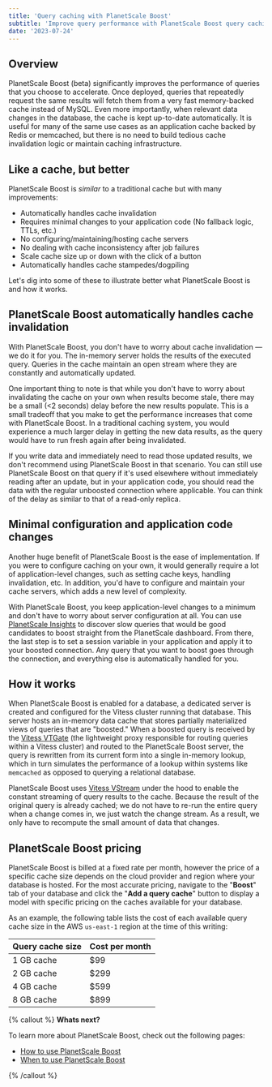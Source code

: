 ```yaml
---
title: 'Query caching with PlanetScale Boost'
subtitle: 'Improve query performance with PlanetScale Boost query caching.'
date: '2023-07-24'
---
```


## Overview

PlanetScale Boost (beta) significantly improves the performance of queries that you choose to accelerate. Once deployed, queries that repeatedly request the same results will fetch them from a very fast memory-backed cache instead of MySQL. Even more importantly, when relevant data changes in the database, the cache is kept up-to-date automatically. It is useful for many of the same use cases as an application cache backed by Redis or memcached, but there is no need to build tedious cache invalidation logic or maintain caching infrastructure.

## Like a cache, but better

PlanetScale Boost is _similar_ to a traditional cache but with many improvements:

- Automatically handles cache invalidation
- Requires minimal changes to your application code (No fallback logic, TTLs, etc.)
- No configuring/maintaining/hosting cache servers
- No dealing with cache inconsistency after job failures
- Scale cache size up or down with the click of a button
- Automatically handles cache stampedes/dogpiling

Let's dig into some of these to illustrate better what PlanetScale Boost is and how it works.

## PlanetScale Boost automatically handles cache invalidation

With PlanetScale Boost, you don't have to worry about cache invalidation — we do it for you. The in-memory server holds the results of the executed query. Queries in the cache maintain an open stream where they are constantly and automatically updated.

One important thing to note is that while you don't have to worry about invalidating the cache on your own when results become stale, there may be a small (\<2 seconds) delay before the new results populate. This is a small tradeoff that you make to get the performance increases that come with PlanetScale Boost. In a traditional caching system, you would experience a much larger delay in getting the new data results, as the query would have to run fresh again after being invalidated.

If you write data and immediately need to read those updated results, we don't recommend using PlanetScale Boost in that scenario. You can still use PlanetScale Boost on that query if it's used elsewhere without immediately reading after an update, but in your application code, you should read the data with the regular unboosted connection where applicable. You can think of the delay as similar to that of a read-only replica.

## Minimal configuration and application code changes

Another huge benefit of PlanetScale Boost is the ease of implementation. If you were to configure caching on your own, it would generally require a lot of application-level changes, such as setting cache keys, handling invalidation, etc. In addition, you'd have to configure and maintain your cache servers, which adds a new level of complexity.

With PlanetScale Boost, you keep application-level changes to a minimum and don't have to worry about server configuration at all. You can use [PlanetScale Insights](/docs/concepts/query-insights) to discover slow queries that would be good candidates to boost straight from the PlanetScale dashboard. From there, the last step is to set a session variable in your application and apply it to your boosted connection. Any query that you want to boost goes through the connection, and everything else is automatically handled for you.

## How it works

When PlanetScale Boost is enabled for a database, a dedicated server is created and configured for the Vitess cluster running that database. This server hosts an in-memory data cache that stores partially materialized views of queries that are "boosted." When a boosted query is received by the [Vitess VTGate](https://vitess.io/docs/concepts/vtgate) (the lightweight proxy responsible for routing queries within a Vitess cluster) and routed to the PlanetScale Boost server, the query is rewritten from its current form into a single in-memory lookup, which in turn simulates the performance of a lookup within systems like `memcached` as opposed to querying a relational database.

PlanetScale Boost uses [Vitess VStream](https://vitess.io/docs/concepts/vstream/) under the hood to enable the constant streaming of query results to the cache. Because the result of the original query is already cached; we do not have to re-run the entire query when a change comes in, we just watch the change stream. As a result, we only have to recompute the small amount of data that changes.

## PlanetScale Boost pricing

PlanetScale Boost is billed at a fixed rate per month, however the price of a specific cache size depends on the cloud provider and region where your database is hosted. For the most accurate pricing, navigate to the "**Boost**" tab of your database and click the "**Add a query cache**" button to display a model with specific pricing on the caches available for your database.

As an example, the following table lists the cost of each available query cache size in the AWS `us-east-1` region at the time of this writing:

| **Query cache size** | **Cost per month** |
| -------------------- | ------------------ |
| 1 GB cache           | $99                |
| 2 GB cache           | $299               |
| 4 GB cache           | $599               |
| 8 GB cache           | $899               |

{% callout %}
**Whats next?**

To learn more about PlanetScale Boost, check out the following pages:

- [How to use PlanetScale Boost](/docs/concepts/how-to-use-planetscale-boost)
- [When to use PlanetScale Boost](/docs/concepts/when-to-use-planetscale-boost)

{% /callout %}
